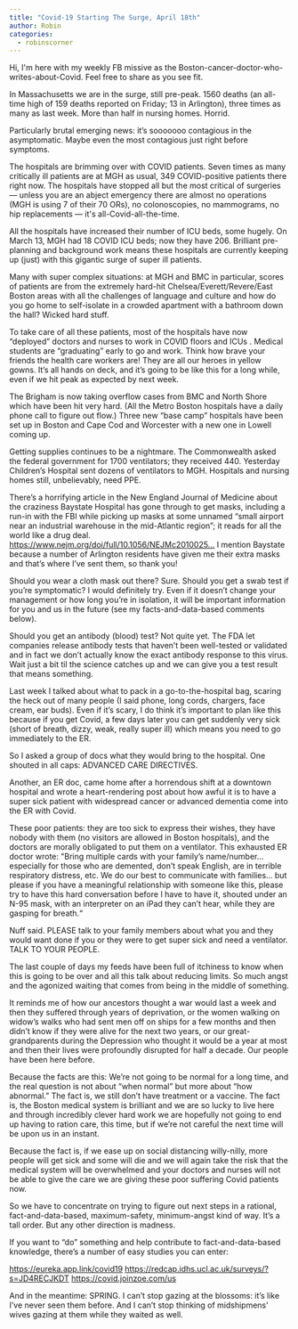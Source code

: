 ```yaml
---
title: "Covid-19 Starting The Surge, April 18th"
author: Robin
categories:
  - robinscorner
---
```


Hi, I'm here with my weekly FB missive as the Boston-cancer-doctor-who-writes-about-Covid. Feel free to share as you see fit.

In Massachusetts we are in the surge, still pre-peak. 1560 deaths (an all-time high of 159 deaths reported on Friday; 13 in Arlington), three times as many as last week. More than half in nursing homes. Horrid.

Particularly brutal emerging news: it’s sooooooo contagious in the asymptomatic. Maybe even the most contagious just right before symptoms.

The hospitals are brimming over with COVID patients. Seven times as many critically ill patients are at MGH as usual, 349 COVID-positive patients there right now. The hospitals have stopped all but the most critical of surgeries — unless you are an abject emergency there are almost no operations (MGH is using 7 of their 70 ORs), no colonoscopies, no mammograms, no hip replacements — it's all-Covid-all-the-time.

All the hospitals have increased their number of ICU beds, some hugely. On March 13, MGH had 18 COVID ICU beds; now they have 206. Brilliant pre-planning and background work means these hospitals are currently keeping up (just) with this gigantic surge of super ill patients.

Many with super complex situations: at MGH and BMC in particular, scores of patients are from the extremely hard-hit Chelsea/Everett/Revere/East Boston areas with all the challenges of language and culture and how do you go home to self-isolate in a crowded apartment with a bathroom down the hall? Wicked hard stuff.

To take care of all these patients, most of the hospitals have now “deployed” doctors and nurses to work in COVID floors and ICUs . Medical students are “graduating” early to go and work. Think how brave your friends the health care workers are! They are all our heroes in yellow gowns. It’s all hands on deck, and it’s going to be like this for a long while, even if we hit peak as expected by next week.

The Brigham is now taking overflow cases from BMC and North Shore which have been hit very hard. (All the Metro Boston hospitals have a daily phone call to figure out flow.) Three new “base camp” hospitals have been set up in Boston and Cape Cod and Worcester with a new one in Lowell coming up.

Getting supplies continues to be a nightmare. The Commonwealth asked the federal government for 1700 ventilators; they received 440. Yesterday Children’s Hospital sent dozens of ventilators to MGH. Hospitals and nursing homes still, unbelievably, need PPE.

There’s a horrifying article in the New England Journal of Medicine about the craziness Baystate Hospital has gone through to get masks, including a run-in with the FBI while picking up masks at some unnamed “small airport near an industrial warehouse in the mid-Atlantic region”; it reads for all the world like a drug deal. https://www.nejm.org/doi/full/10.1056/NEJMc2010025… I mention Baystate because a number of Arlington residents have given me their extra masks and that’s where I’ve sent them, so thank you!

Should you wear a cloth mask out there? Sure. Should you get a swab test if you’re symptomatic? I would definitely try. Even if it doesn’t change your management or how long you’re in isolation, it will be important information for you and us in the future (see my facts-and-data-based comments below).

Should you get an antibody (blood) test? Not quite yet. The FDA let companies release antibody tests that haven’t been well-tested or validated and in fact we don’t actually know the exact antibody response to this virus. Wait just a bit til the science catches up and we can give you a test result that means something.

Last week I talked about what to pack in a go-to-the-hospital bag, scaring the heck out of many people (I said phone, long cords, chargers, face cream, ear buds). Even if it’s scary, I do think it’s important to plan like this because if you get Covid, a few days later you can get suddenly very sick (short of breath, dizzy, weak, really super ill) which means you need to go immediately to the ER.

So I asked a group of docs what they would bring to the hospital. One shouted in all caps: ADVANCED CARE DIRECTIVES.

Another, an ER doc, came home after a horrendous shift at a downtown hospital and wrote a heart-rendering post about how awful it is to have a super sick patient with widespread cancer or advanced dementia come into the ER with Covid.

These poor patients: they are too sick to express their wishes, they have nobody with them (no visitors are allowed in Boston hospitals), and the doctors are morally obligated to put them on a ventilator. This exhausted ER doctor wrote: "Bring multiple cards with your family’s name/number…especially for those who are demented, don’t speak English, are in terrible respiratory distress, etc. We do our best to communicate with families... but please if you have a meaningful relationship with someone like this, please try to have this hard conversation before I have to have it, shouted under an N-95 mask, with an interpreter on an iPad they can’t hear, while they are gasping for breath.“

Nuff said. PLEASE talk to your family members about what you and they would want done if you or they were to get super sick and need a ventilator. TALK TO YOUR PEOPLE.

The last couple of days my feeds have been full of itchiness to know when this is going to be over and all this talk about reducing limits. So much angst and the agonized waiting that comes from being in the middle of something.

It reminds me of how our ancestors thought a war would last a week and then they suffered through years of deprivation, or the women walking on widow’s walks who had sent men off on ships for a few months and then didn’t know if they were alive for the next two years, or our great-grandparents during the Depression who thought it would be a year at most and then their lives were profoundly disrupted for half a decade. Our people have been here before.

Because the facts are this: We’re not going to be normal for a long time, and the real question is not about “when normal” but more about “how abnormal.” The fact is, we still don’t have treatment or a vaccine. The fact is, the Boston medical system is brilliant and we are so lucky to live here and through incredibly clever hard work we are hopefully not going to end up having to ration care, this time, but if we’re not careful the next time will be upon us in an instant.

Because the fact is, if we ease up on social distancing willy-nilly, more people will get sick and some will die and we will again take the risk that the medical system will be overwhelmed and your doctors and nurses will not be able to give the care we are giving these poor suffering Covid patients now.

So we have to concentrate on trying to figure out next steps in a rational, fact-and-data-based, maximum-safety, minimum-angst kind of way. It’s a tall order. But any other direction is madness.

If you want to “do” something and help contribute to fact-and-data-based knowledge, there’s a number of easy studies you can enter:

https://eureka.app.link/covid19
https://redcap.idhs.ucl.ac.uk/surveys/?s=JD4RECJKDT
https://covid.joinzoe.com/us

And in the meantime: SPRING. I can’t stop gazing at the blossoms: it’s like I’ve never seen them before. And I can’t stop thinking of midshipmens' wives gazing at them while they waited as well.